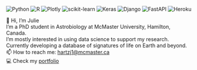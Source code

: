 ![Python](https://img.shields.io/badge/python-3670A0?style=for-the-badge&logo=python&logoColor=ffdd54)
![R](https://img.shields.io/badge/r-%23276DC3.svg?style=for-the-badge&logo=r&logoColor=white)
![Plotly](https://img.shields.io/badge/Plotly-%233F4F75.svg?style=for-the-badge&logo=plotly&logoColor=white)
![scikit-learn](https://img.shields.io/badge/scikit--learn-%23F7931E.svg?style=for-the-badge&logo=scikit-learn&logoColor=white)
![Keras](https://img.shields.io/badge/Keras-%23D00000.svg?style=for-the-badge&logo=Keras&logoColor=white)
![Django](https://img.shields.io/badge/django-%23092E20.svg?style=for-the-badge&logo=django&logoColor=white)
![FastAPI](https://img.shields.io/badge/FastAPI-005571?style=for-the-badge&logo=fastapi)
![Heroku](https://img.shields.io/badge/heroku-%23430098.svg?style=for-the-badge&logo=heroku&logoColor=white)

👋 Hi, I’m Julie<br>
I’m a PhD student in Astrobiology at McMaster University, Hamilton, Canada.<br>
I’m mostly interested in using data science to support my research.<br>
Currently developing a database of signatures of life on Earth and beyond.<br>
📫 How to reach me: [hartzj1@mcmaster.ca](mailto:hartzj1@mcmaster.ca)<br>
💻 Check my [portfolio](https://jhupiterz.github.io/)<br>

<!---
jhupiterz/jhupiterz is a ✨ special ✨ repository because its `README.md` (this file) appears on your GitHub profile.
You can click the Preview link to take a look at your changes.
--->
